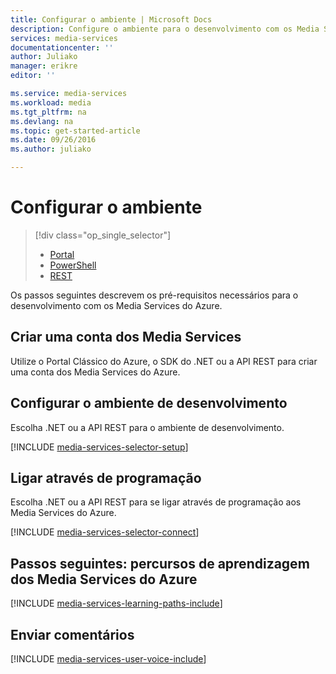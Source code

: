 ```yaml
---
title: Configurar o ambiente | Microsoft Docs
description: Configure o ambiente para o desenvolvimento com os Media Services do Azure.
services: media-services
documentationcenter: ''
author: Juliako
manager: erikre
editor: ''

ms.service: media-services
ms.workload: media
ms.tgt_pltfrm: na
ms.devlang: na
ms.topic: get-started-article
ms.date: 09/26/2016
ms.author: juliako

---
```

# Configurar o ambiente
> [!div class="op_single_selector"]
> * [Portal](media-services-create-account.md)
> * [PowerShell](media-services-manage-with-powershell.md)
> * [REST](https://msdn.microsoft.com/library/azure/dn167014.aspx)
>   <a id="create_account"></a>
> 
> 

Os passos seguintes descrevem os pré-requisitos necessários para o desenvolvimento com os Media Services do Azure.

## Criar uma conta dos Media Services
Utilize o Portal Clássico do Azure, o SDK do .NET ou a API REST para criar uma conta dos Media Services do Azure.

<a id="setup_dev_env"></a>

## Configurar o ambiente de desenvolvimento
Escolha .NET ou a API REST para o ambiente de desenvolvimento.

[!INCLUDE [media-services-selector-setup](../../includes/media-services-selector-setup.md)]

<a id="connect"></a>

## Ligar através de programação
Escolha .NET ou a API REST para se ligar através de programação aos Media Services do Azure.

[!INCLUDE [media-services-selector-connect](../../includes/media-services-selector-connect.md)]

## Passos seguintes: percursos de aprendizagem dos Media Services do Azure
[!INCLUDE [media-services-learning-paths-include](../../includes/media-services-learning-paths-include.md)]

## Enviar comentários
[!INCLUDE [media-services-user-voice-include](../../includes/media-services-user-voice-include.md)]

<!--HONumber=Sep16_HO4-->


